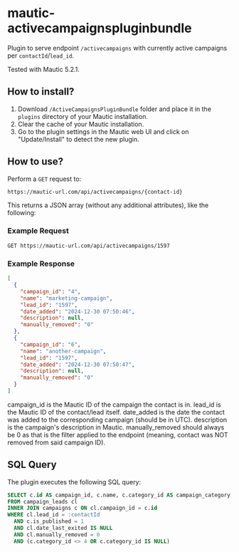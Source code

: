 # mautic-activecampaignspluginbundle
Plugin to serve endpoint `/activecampaigns` with currently active campaigns per `contactId`/`lead_id`.

Tested with Mautic 5.2.1.

## How to install?

1. Download `/ActiveCampaignsPluginBundle` folder and place it in the `plugins` directory of your Mautic installation.
2. Clear the cache of your Mautic installation.
3. Go to the plugin settings in the Mautic web UI and click on "Update/Install" to detect the new plugin.

## How to use?

Perform a `GET` request to:

```
https://mautic-url.com/api/activecampaigns/{contact-id}
```

This returns a JSON array (without any additional attributes), like the following:

### Example Request

```
GET https://mautic-url.com/api/activecampaigns/1597
```

### Example Response

```json
[
  {
    "campaign_id": "4",
    "name": "marketing-campaign",
    "lead_id": "1597",
    "date_added": "2024-12-30 07:50:46",
    "description": null,
    "manually_removed": "0"
  },
  {
    "campaign_id": "6",
    "name": "another-campaign",
    "lead_id": "1597",
    "date_added": "2024-12-30 07:50:47",
    "description": null,
    "manually_removed": "0"
  }
]
```
campaign_id is the Mautic ID of the campaign the contact is in.
lead_id is the Mautic ID of the contact/lead itself.
date_added is the date the contact was added to the corresponding campaign (should be in UTC).
description is the campaign's description in Mautic.
manually_removed should always be 0 as that is the filter applied to the endpoint (meaning, contact was NOT removed from said campaign ID).

## SQL Query

The plugin executes the following SQL query:

```sql
SELECT c.id AS campaign_id, c.name, c.category_id AS campaign_category, cl.lead_id AS lead_id, cl.date_added, c.description, cl.manually_removed
FROM campaign_leads cl
INNER JOIN campaigns c ON cl.campaign_id = c.id
WHERE cl.lead_id = :contactId
  AND c.is_published = 1
  AND cl.date_last_exited IS NULL
  AND cl.manually_removed = 0
  AND (c.category_id <> 4 OR c.category_id IS NULL)
```
